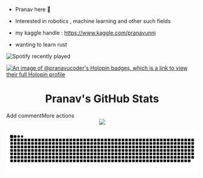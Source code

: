 - Pranav here 👋

- Interested in robotics , machine learning and other such fields
- my kaggle handle : https://www.kaggle.com/pranavunni
- wanting to learn rust

![Spotify recently played](https://spotify-recently-played-readme.vercel.app/api?user=mqjed7g2siu9wjiduwm2iw8do&count=1)

<!-- Profile Banner with Logo -->


[![An image of @pranavucoder's Holopin badges, which is a link to view their full Holopin profile](https://holopin.me/pranavucoder)](https://holopin.io/@pranavucoder)

<div align="center">
</div>

<!-- GitHub Stats Section -->
<div align="center">
 <h1>Pranav's GitHub Stats</h1>
</div>

<!-- GitHub Stats and Language Cards in a row -->Add commentMore actions


<div align="center">
  <img src="https://github-readme-stats.vercel.app/api?username=PranavU-Coder&show_icons=true&theme=radical&title_color=ff3068" height="170" />
</div>



![Snake animation](https://github.com/PranavU-Coder/PranavU-Coder/blob/output/github-contribution-grid-snake-dark.svg)
